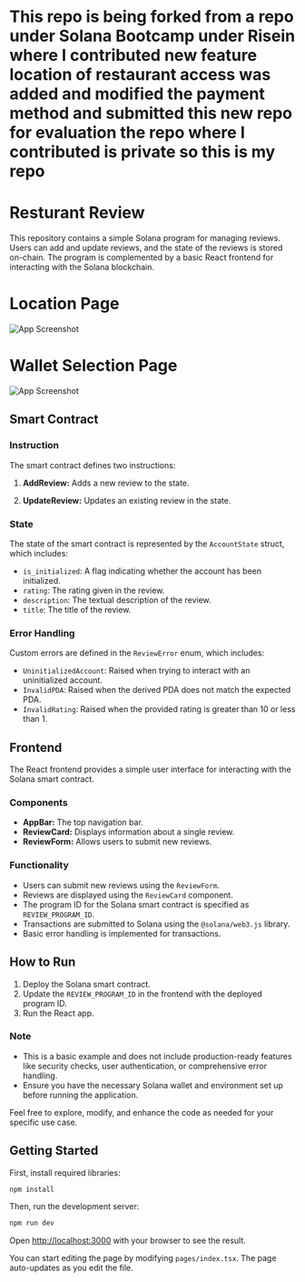 # This repo is being forked from a repo under Solana Bootcamp under Risein where I contributed new feature location of restaurant access was added and modified the payment method and submitted this new repo for evaluation the repo where I contributed is private so this is my repo
# Resturant Review

This repository contains a simple Solana program for managing reviews. Users can add and update reviews, and the state of the reviews is stored on-chain. The program is complemented by a basic React frontend for interacting with the Solana blockchain.
# Location Page
![App Screenshot](https://drive.google.com/uc?id=1Dkx0FBaVELIq1hDmRWHLhSpnVyen9fg5) 

# Wallet Selection Page
![App Screenshot](https://drive.google.com/uc?id=1H47QLWU85ZocvC11UN_0QyY-t3c9BbKD) 

## Smart Contract

### Instruction

The smart contract defines two instructions:

1. **AddReview:** Adds a new review to the state.

2. **UpdateReview:** Updates an existing review in the state.

### State

The state of the smart contract is represented by the `AccountState` struct, which includes:

- `is_initialized`: A flag indicating whether the account has been initialized.
- `rating`: The rating given in the review.
- `description`: The textual description of the review.
- `title`: The title of the review.

### Error Handling

Custom errors are defined in the `ReviewError` enum, which includes:

- `UninitializedAccount`: Raised when trying to interact with an uninitialized account.
- `InvalidPDA`: Raised when the derived PDA does not match the expected PDA.
- `InvalidRating`: Raised when the provided rating is greater than 10 or less than 1.

## Frontend

The React frontend provides a simple user interface for interacting with the Solana smart contract.

### Components

- **AppBar:** The top navigation bar.
- **ReviewCard:** Displays information about a single review.
- **ReviewForm:** Allows users to submit new reviews.

### Functionality

- Users can submit new reviews using the `ReviewForm`.
- Reviews are displayed using the `ReviewCard` component.
- The program ID for the Solana smart contract is specified as `REVIEW_PROGRAM_ID`.
- Transactions are submitted to Solana using the `@solana/web3.js` library.
- Basic error handling is implemented for transactions.

## How to Run

1. Deploy the Solana smart contract.
2. Update the `REVIEW_PROGRAM_ID` in the frontend with the deployed program ID.
3. Run the React app.

### Note

- This is a basic example and does not include production-ready features like security checks, user authentication, or comprehensive error handling.
- Ensure you have the necessary Solana wallet and environment set up before running the application.

Feel free to explore, modify, and enhance the code as needed for your specific use case.

## Getting Started

First, install required libraries:

```bash
npm install
```

Then, run the development server:

```bash
npm run dev
```

Open [http://localhost:3000](http://localhost:3000) with your browser to see the result.

You can start editing the page by modifying `pages/index.tsx`. The page auto-updates as you edit the file.
